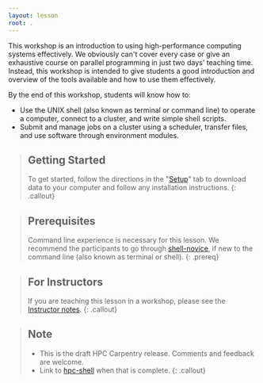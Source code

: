 ```yaml
---
layout: lesson
root: .
---
```


This workshop is an introduction to using high-performance computing systems effectively. We
obviously can't cover every case or give an exhaustive course on parallel programming in just two
days' teaching time. Instead, this workshop is intended to give students a good introduction and
overview of the tools available and how to use them effectively.

By the end of this workshop, students will know how to:

* Use the UNIX shell (also known as terminal or command line) to operate a computer, connect to a cluster, and write simple shell
  scripts.
* Submit and manage jobs on a cluster using a scheduler, transfer files, and use software through
  environment modules.

> ## Getting Started
>
> To get started, follow the directions in the "[Setup](setup/)" tab to 
> download data to your computer and follow any installation instructions.
{: .callout}

> ## Prerequisites
>
> Command line experience is necessary for this lesson. We recommend the participants to go through
> [shell-novice](https://swcarpentry.github.io/shell-novice/), if new to the command line (also known as terminal or shell).
{: .prereq}

> ## For Instructors
>
> If you are teaching this lesson in a workshop, please see the 
> [Instructor notes](guide/).
{: .callout}

> ## Note
> 
> - This is the draft HPC Carpentry release. Comments and feedback are welcome.
> - Link to [hpc-shell](https://hpc-carpentry.github.io/hpc-shell/) when that is complete.
{: .callout}

